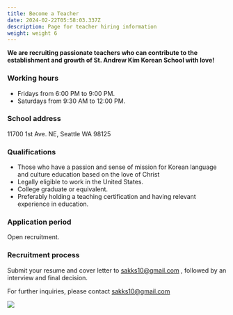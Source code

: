 ```yaml
---
title: Become a Teacher
date: 2024-02-22T05:58:03.337Z
description: Page for teacher hiring information
weight: weight 6
---
```

**We are recruiting passionate teachers who can contribute to the establishment and growth of St. Andrew Kim Korean School with love!**

### Working hours

* Fridays from 6:00 PM to 9:00 PM.
* Saturdays from 9:30 AM to 12:00 PM.

### School address

11700 1st Ave. NE, Seattle WA 98125

### Qualifications

* Those who have a passion and sense of mission for Korean language and culture education based on the love of Christ
* Legally eligible to work in the United States.
* College graduate or equivalent.
* Preferably holding a teaching certification and having relevant experience in education.

### Application period

Open recruitment.

### Recruitment process

Submit your resume and cover letter to sakks10@gmail.com , followed by an interview and final decision.

For further inquiries, please contact sakks10@gmail.com 

![](/img/성-김대건-한국학교-교사모집-포스터.png)

![]()
